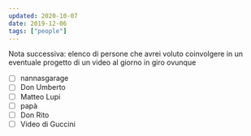 ```yaml
---
updated: 2020-10-07
date: 2019-12-06
tags: ["people"]
---
```

Nota successiva: elenco di persone che avrei voluto coinvolgere in un eventuale progetto di un video al giorno in giro ovunque

- [ ] nannasgarage
- [ ] Don Umberto
- [ ] Matteo Lupi
- [ ] papà
- [ ] Don Rito
- [ ] Video di Guccini
